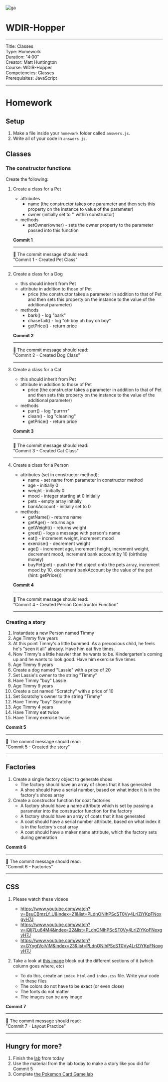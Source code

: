 ![ga](http://mobbook.generalassemb.ly/ga_cog.png)

# WDIR-Hopper

---
Title: Classes<br>
Type: Homework<br>
Duration: "4:00"<br>
Creator: Matt Huntington<br>
    Course: WDIR-Hopper<br>
Competencies: Classes<br>
Prerequisites: JavaScript <br>

---
# Homework

## Setup

1. Make a file inside your `homework` folder called `answers.js`.
2. Write all of your code in `answers.js`.

## Classes

### The constructor functions

Create the following:

1. Create a class for a Pet
    - attributes
        - name (the constructor takes one parameter and then sets this property on the instance to value of the parameter)
        - owner (initially set to '' within constructor)
    - methods
        - setOwner(owner) - sets the owner property to the parameter passed into this function

    **Commit 1** <br>
    <hr>
    &#x1F534; The commit message should read: <br>
    "Commit 1 - Created Pet Class"
    <hr>

1. Create a class for a Dog
    - this should inherit from Pet
    - attribute in addition to those of Pet
        - price (the constructor takes a parameter in addition to that of Pet and then sets this property on the instance to the value of the additional parameter)
    - methods
        - bark() - log "bark"
        - chaseTail() - log "oh boy oh boy oh boy"
        - getPrice() - return price

    **Commit 2** <br>
    <hr>
    &#x1F534; The commit message should read: <br>
    "Commit 2 - Created Dog Class"
    <hr>

1. Create a class for a Cat
    - this should inherit from Pet
    - attribute in addition to those of Pet
        - price (the constructor takes a parameter in addition to that of Pet and then sets this property on the instance to the value of the additional parameter)
    - methods
        - purr() - log "purrrrr"
        - clean() - log "cleaning"
        - getPrice() - return price

    **Commit 3** <br>
    <hr>
    &#x1F534; The commit message should read: <br>
    "Commit 3 - Created Cat Class"
    <hr>

1. Create a class for a Person
    - attributes (set in constructor method):
        - name - set name from parameter in constructor method
        - age - initially 0
        - weight - initially 0
        - mood - integer starting at 0 initially
        - pets - empty array initially
        - bankAccount - initially set to 0
    -  methods:
        - getName() - returns name
        - getAge() - returns age
        - getWeight() - returns weight
        - greet() - logs a message with person's name
        - eat() - increment weight, increment mood
        - exercise() - decrement weight
        - age() - increment age, increment height, increment weight, decrement mood, increment bank account by 10 (birthday money)
        - buyPet(pet) - push the Pet object onto the pets array, increment mood by 10, decrement bankAccount by the value of the pet (hint: getPrice())

    **Commit 4** <br>
    <hr>
    &#x1F534; The commit message should read: <br>
    "Commit 4 - Created Person Constructor Function"
    <hr>

### Creating a story

1. Instantiate a new Person named Timmy
1. Age Timmy five years
1. At this point Timmy's a little bummed.  As a precocious child, he feels he's "seen it all" already.  Have him eat five times.
1. Now Timmy's a little heavier than he wants to be.  Kindergarten's coming up and he wants to look good.  Have him exercise five times
1. Age Timmy 9 years
1. Create a dog named "Lassie" with a price of 20
1. Set Lassie's owner to the string "Timmy"
1. Have Timmy "buy" Lassie
1. Age Timmy 9 years
1. Create a cat named "Scratchy" with a price of 10
1. Set Scratchy's owner to the string "Timmy"
1. Have Timmy "buy" Scratchy
1. Age Timmy 4 years
1. Have Timmy eat twice
1. Have Timmy exercise twice

**Commit 5** <br>
<hr>
&#x1F534; The commit message should read: <br>
"Commit 5 - Created the story"
<hr>

## Factories

1. Create a single factory object to generate shoes
    - The factory should have an array of shoes that it has generated
    - A shoe should have a serial number, based on what index it is in the factory's shoes array
1. Create a constructor function for coat factories
    - A factory should have a name attribute which is set by passing a parameter into the constructor function for the factory
    - A factory should have an array of coats that it has generated
    - A coat should have a serial number attribute, based on what index it is in the factory's coat array
    - A coat should have a maker name attribute, which the factory sets during generation

**Commit 6** <br>
<hr>
&#x1F534; The commit message should read: <br>
"Commit 6 - Factories"
<hr>

## CSS

1. Please watch these videos

    - https://www.youtube.com/watch?v=BsuCBmzLf_U&index=21&list=PLdnONIhPScST0Vy4LrIZiYKpFNoxgyH7J
    - https://www.youtube.com/watch?v=iQIj7Lu64M4&index=22&list=PLdnONIhPScST0Vy4LrIZiYKpFNoxgyH7J
    - https://www.youtube.com/watch?v=GYygtVolViM&index=23&list=PLdnONIhPScST0Vy4LrIZiYKpFNoxgyH7J

1. Take a look at [this image](https://blog.red-website-design.co.uk/wp-content/uploads/2016/12/7-Web-Design-UX-Trends-for-2017-Is-Your-Site-Up-to-Date-1.jpg) block out the different sections of it (which column goes where, etc)
    - To do this, create an `index.html` and `index.css` file.  Write your code in these files
    - The colors do not have to be exact (or even close)
    - The fonts do not matter
    - The images can be any image

**Commit 7** <br>
<hr>
&#x1F534; The commit message should read: <br>
"Commit 7 - Layout Practice"
<hr>

## Hungry for more?

1. Finish the [lab](https://github.com/ga-students/wdi-remote-gizmo/blob/master/unit_1/w03d01/student_labs/README.md) from today
1. Use the material from the lab today to make a story like you did for Commit 5
1. Complete [the Pokemon Card Game lab](https://github.com/ga-students/wdi-remote-gizmo/tree/master/unit_1/w03d01/student_labs)
